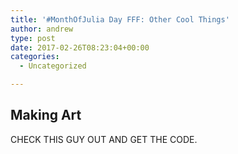 ```yaml
---
title: '#MonthOfJulia Day FFF: Other Cool Things'
author: andrew
type: post
date: 2017-02-26T08:23:04+00:00
categories:
  - Uncategorized

---
```

## Making Art

CHECK THIS GUY OUT AND GET THE CODE.
